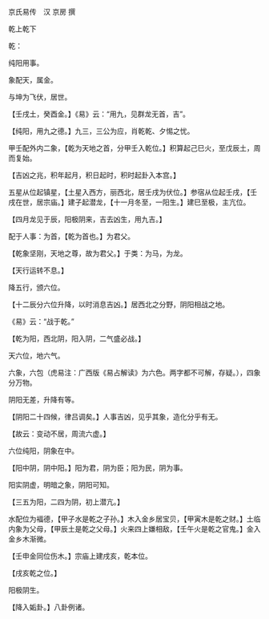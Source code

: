 京氏易传　汉 京房 撰

乾上乾下

乾：

纯阳用事。

象配天，属金。

与坤为飞伏，居世。

【壬戌土，癸酉金。】《易》云：“用九，见群龙无首，吉”。

【纯阳，用九之德。】九三，三公为应，肖乾乾、夕惕之忧。

甲壬配外内二象，【乾为天地之首，分甲壬入乾位。】积算起己巳火，至戊辰土，周而复始。

【吉凶之兆，积年起月，积日起时，积时起卦入本宫。】

五星从位起镇星，【土星入西方，丽西北，居壬戌为伏位。】参宿从位起壬戌，【壬戌在世，居宗庙。】建子起潜龙，【十一月冬至，一阳生。】建巳至极，主亢位。

【四月龙见于辰，阳极阴来，吉去凶生，用九吉。】

配于人事：为首，【乾为首也。】为君父。

【乾象坚刚，天地之尊，故为君父。】于类：为马，为龙。

【天行运转不息。】

降五行，颁六位。

【十二辰分六位升降，以时消息吉凶。】居西北之分野，阴阳相战之地。

《易》云：“战于乾。”

【乾为阳，西北阴，阳入阴，二气盛必战。】

天六位，地六气。

六象，六包（虎易注：广西版《易占解读》为六色。两字都不可解，存疑。），四象分万物。

阴阳无差，升降有等。

【阴阳二十四候，律吕调矣。】人事吉凶，见乎其象，造化分乎有无。

【故云：变动不居，周流六虚。】

六位纯阳，阴象在中。

【阳中阴，阴中阳。】阳为君，阴为臣；阳为民，阴为事。

阳实阴虚，明暗之象，阴阳可知。

【三五为阳，二四为阴，初上潜亢。】

水配位为褔德，【甲子水是乾之子孙。】木入金乡居宝贝，【甲寅木是乾之财。】土临内象为父母，【甲辰土是乾之父母。】火来四上嫌相敌，【壬午火是乾之官鬼。】金入金乡木渐微。

【壬申金同位伤木。】宗庙上建戌亥，乾本位。

【戌亥乾之位。】

阳极阴生。

【降入姤卦。】八卦例诸。

